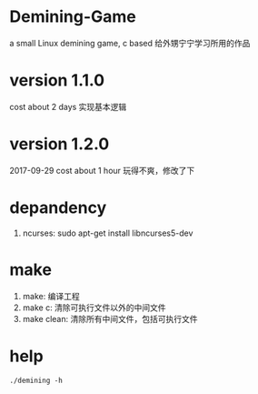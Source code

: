 # Demining-Game
a small Linux demining game, c based
给外甥宁宁学习所用的作品

# version 1.1.0
cost about 2 days
实现基本逻辑

# version 1.2.0
2017-09-29
cost about 1 hour
玩得不爽，修改了下

# depandency
1) ncurses:
	sudo apt-get install libncurses5-dev

# make
1) make:
	编译工程
2) make c:
	清除可执行文件以外的中间文件
3) make clean:
	清除所有中间文件，包括可执行文件


# help
	./demining -h